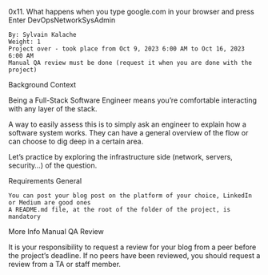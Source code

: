 0x11. What happens when you type google.com in your browser and press Enter
DevOpsNetworkSysAdmin

    By: Sylvain Kalache
    Weight: 1
    Project over - took place from Oct 9, 2023 6:00 AM to Oct 16, 2023 6:00 AM
    Manual QA review must be done (request it when you are done with the project)

Background Context

Being a Full-Stack Software Engineer means you’re comfortable interacting with any layer of the stack.

A way to easily assess this is to simply ask an engineer to explain how a software system works. They can have a general overview of the flow or can choose to dig deep in a certain area.

Let’s practice by exploring the infrastructure side (network, servers, security…) of the question.

Requirements
General

    You can post your blog post on the platform of your choice, LinkedIn or Medium are good ones
    A README.md file, at the root of the folder of the project, is mandatory

More Info
Manual QA Review

It is your responsibility to request a review for your blog from a peer before the project’s deadline. If no peers have been reviewed, you should request a review from a TA or staff member.

